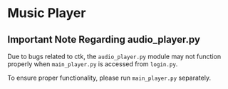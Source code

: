 # Music Player

## Important Note Regarding audio_player.py

Due to bugs related to ctk, the `audio_player.py` module may not function properly when `main_player.py` is accessed from `login.py`.

To ensure proper functionality, please run `main_player.py` separately.
